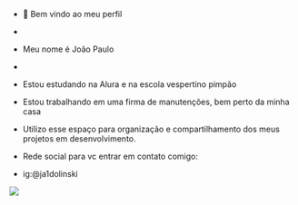 - 👋 Bem vindo ao meu perfil
- 
- Meu nome é João Paulo 
-
- Estou estudando na Alura e na escola vespertino pimpão
- Estou trabalhando em uma firma de manutenções, bem perto da minha casa
- Utilizo esse espaço para organização e compartilhamento dos meus projetos em desenvolvimento.

- Rede social para vc entrar em contato comigo:
- ig:@ja1dolinski



![](https://media.tenor.com/Q-aNBpS_K2UAAAAC/luffy-gear-5-gear-5.gif)
